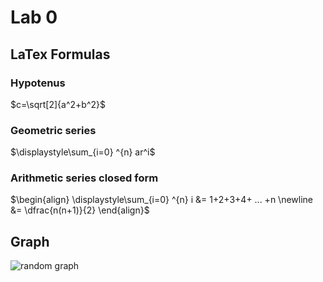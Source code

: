 # Lab 0



## LaTex Formulas

### Hypotenus
$c=\sqrt[2]{a^2+b^2}$

### Geometric series
$\displaystyle\sum_{i=0} ^{n} ar^i$

### Arithmetic series closed form
$\begin{align} \displaystyle\sum_{i=0} ^{n} i &= 1+2+3+4+ ... +n \newline &= \dfrac{n(n+1)}{2} \end{align}$






## Graph

![random graph](https://upload.wikimedia.org/wikipedia/commons/7/76/Polynomial_of_degree_three.svg)
